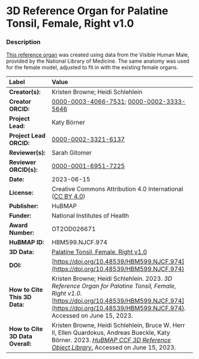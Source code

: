 # 3D Reference Organ for Palatine Tonsil, Female, Right v1.0

### Description
[This reference organ](https://humanatlas.io/3d-reference-library) was created using data from the Visible Human Male, provided by the National Library of Medicine. The same anatomy was used for the female model, adjusted to fit in with the existing female organs. 

| Label | Value |
| :------------- |:-------------|
| **Creator(s):** | Kristen Browne; Heidi Schlehlein |
| **Creator ORCID:** | [0000-0003-4066-7531](https://orcid.org/0000-0003-4066-7531); [0000-0002-3333-5646](https://orcid.org/0000-0002-3333-5646)|
| **Project Lead:** | Katy B&ouml;rner |
| **Project Lead ORCID:** | [0000-0002-3321-6137](https://orcid.org/0000-0002-3321-6137) |
| **Reviewer(s):** | Sarah Gitomer |
| **Reviewer ORCID(s):** |[0000-0001-6951-7225](https://orcid.org/0000-0001-6951-7225)|
| **Date:** | 2023-06-15 |
| **License:** | Creative Commons Attribution 4.0 International ([CC BY 4.0](https://creativecommons.org/licenses/by/4.0/)) |
| **Publisher:** | HuBMAP |
| **Funder:** | National Institutes of Health |
| **Award Number:** | OT2OD026671 |
| **HuBMAP ID:** | HBM599.NJCF.974 |
| **3D Data:** | [Palatine Tonsil, Female, Right v1.0](https://hubmapconsortium.github.io/ccf-releases/v1.4/models/3d-vh-f-palatine-tonsil-r.glb) |
| **DOI:** | [https://doi.org/10.48539/HBM599.NJCF.974](https://doi.org/10.48539/HBM599.NJCF.974) |
| **How to Cite This 3D Data:** | Kristen Browne; Heidi Schlehlein. 2023. *3D Reference Organ for Palatine Tonsil, Female, Right v1.0.* [https://doi.org/10.48539/HBM599.NJCF.974](https://doi.org/10.48539/HBM599.NJCF.974). Accessed on June 15, 2023.|
| **How to Cite 3D Data Overall:** | Kristen Browne, Heidi Schlehlein, Bruce W. Herr II, Ellen Quardokus, Andreas Bueckle, Katy B&ouml;rner. 2023. [*HuBMAP CCF 3D Reference Object Library*.](https://humanatlas.io/3d-reference-library) Accessed on June 15, 2023. |

